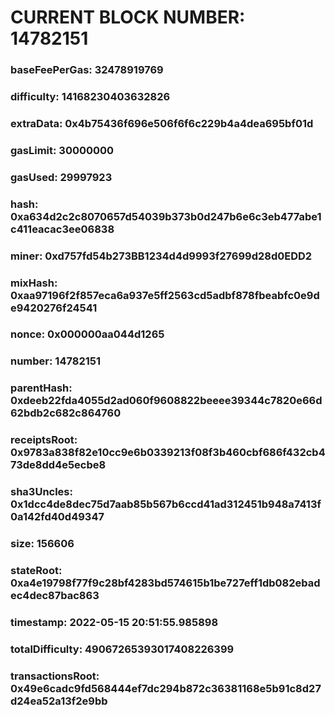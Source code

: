 # CURRENT BLOCK NUMBER: 14782151

### baseFeePerGas: 32478919769
### difficulty: 14168230403632826
### extraData: 0x4b75436f696e506f6f6c229b4a4dea695bf01d
### gasLimit: 30000000
### gasUsed: 29997923
### hash: 0xa634d2c2c8070657d54039b373b0d247b6e6c3eb477abe1c411eacac3ee06838
### miner: 0xd757fd54b273BB1234d4d9993f27699d28d0EDD2
### mixHash: 0xaa97196f2f857eca6a937e5ff2563cd5adbf878fbeabfc0e9de9420276f24541
### nonce: 0x000000aa044d1265
### number: 14782151
### parentHash: 0xdeeb22fda4055d2ad060f9608822beeee39344c7820e66d62bdb2c682c864760
### receiptsRoot: 0x9783a838f82e10cc9e6b0339213f08f3b460cbf686f432cb473de8dd4e5ecbe8
### sha3Uncles: 0x1dcc4de8dec75d7aab85b567b6ccd41ad312451b948a7413f0a142fd40d49347
### size: 156606
### stateRoot: 0xa4e19798f77f9c28bf4283bd574615b1be727eff1db082ebadec4dec87bac863
### timestamp: 2022-05-15 20:51:55.985898
### totalDifficulty: 49067265393017408226399
### transactionsRoot: 0x49e6cadc9fd568444ef7dc294b872c36381168e5b91c8d27d24ea52a13f2e9bb
